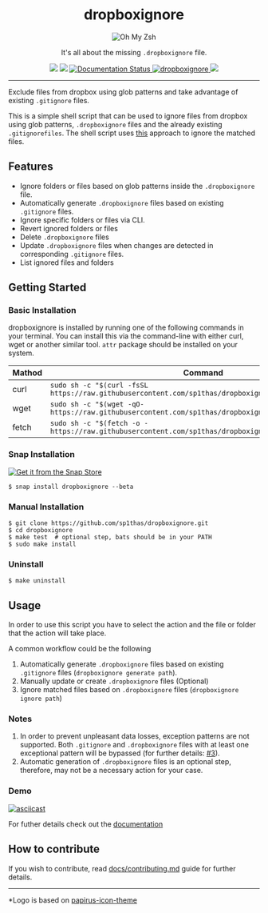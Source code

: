 <div align="center">
    <h1>dropboxignore</h1>
    <img src="https://raw.githubusercontent.com/sp1thas/dropboxignore/master/icons/128.png" alt="Oh My Zsh">
    <p>It's all about the missing <code>.dropboxignore</code> file.</p>
    <img src="https://github.com/sp1thas/dropboxignore/workflows/Testing/badge.svg">
    <img src="https://github.com/sp1thas/dropboxignore/workflows/Shellcheck/badge.svg">
    <a href='https://dropboxignore.readthedocs.io/en/latest/?badge=latest'>
        <img src='https://readthedocs.org/projects/dropboxignore/badge/?version=latest' alt='Documentation Status' />
    </a>
    <a href="https://snapcraft.io/dropboxignore">
        <img alt="dropboxignore" src="https://snapcraft.io/dropboxignore/badge.svg" />
    </a>
    <img src="https://img.shields.io/badge/code%20style-google-%234285F4">
</div>
<hr>

Exclude files from dropbox using glob patterns and take advantage of existing `.gitignore` files.

This is a simple shell script that can be used to ignore files from dropbox using glob patterns, `.dropboxignore` files and the already existing `.gitignorefiles`. The shell script uses [this](https://help.dropbox.com/files-folders/restore-delete/ignored-files) approach to ignore the matched files.

## Features

 - Ignore folders or files based on glob patterns inside the `.dropboxignore` file.
 - Automatically generate `.dropboxignore` files based on existing `.gitignore` files.
 - Ignore specific folders or files via CLI.
 - Revert ignored folders or files
 - Delete `.dropboxignore` files
 - Update `.dropboxignore` files when changes are detected in corresponding `.gitignore` files.
 - List ignored files and folders

## Getting Started

### Basic Installation

dropboxignore is installed by running one of the following commands in your terminal. You can install this via the command-line with either curl, wget or another similar tool. `attr` package should be installed on your system.

| Mathod | Command                                                                                                 |
|--------|---------------------------------------------------------------------------------------------------------|
| curl   | `sudo sh -c "$(curl -fsSL https://raw.githubusercontent.com/sp1thas/dropboxignore/master/install.sh)"`  |
| wget   | `sudo sh -c "$(wget -qO- https://raw.githubusercontent.com/sp1thas/dropboxignore/master/install.sh)"`   |
| fetch  | `sudo sh -c "$(fetch -o - https://raw.githubusercontent.com/sp1thas/dropboxignore/master/install.sh)"`  |


### Snap Installation

[![Get it from the Snap Store](https://snapcraft.io/static/images/badges/en/snap-store-black.svg)](https://snapcraft.io/dropboxignore)

```shell
$ snap install dropboxignore --beta
```

### Manual Installation
```shell
$ git clone https://github.com/sp1thas/dropboxignore.git
$ cd dropboxignore
$ make test  # optional step, bats should be in your PATH
$ sudo make install
```

### Uninstall
```shell
$ make uninstall
```

## Usage

In order to use this script you have to select the action and the file or folder that the action will take place.

A common workflow could be the following

 1. Automatically generate `.dropboxignore` files based on existing `.gitignore` files (`dropboxignore generate path`).
 2. Manually update or create `.dropboxignore` files (Optional)
 3. Ignore matched files based on `.dropboxignore` files (`dropboxignore ignore path`)

### Notes

 1. In order to prevent unpleasant data losses, exception patterns are not supported. Both `.gitignore` and `.dropboxignore` files with at least one exceptional pattern will be bypassed (for further details: [#3](https://github.com/sp1thas/dropboxignore/issues/3)).
 2. Automatic generation of `.dropboxignore` files is an optional step, therefore, may not be a necessary action for your case.

### Demo

[![asciicast](https://asciinema.org/a/384964.svg)](https://asciinema.org/a/384964)

For futher details check out the [documentation](http://dropboxignore.rtfd.io/)

## How to contribute

If you wish to contribute, read [docs/contributing.md](docs/mkdocs/contributing.md) guide for further details.

---

*Logo is based on [papirus-icon-theme](https://github.com/PapirusDevelopmentTeam/papirus-icon-theme)
